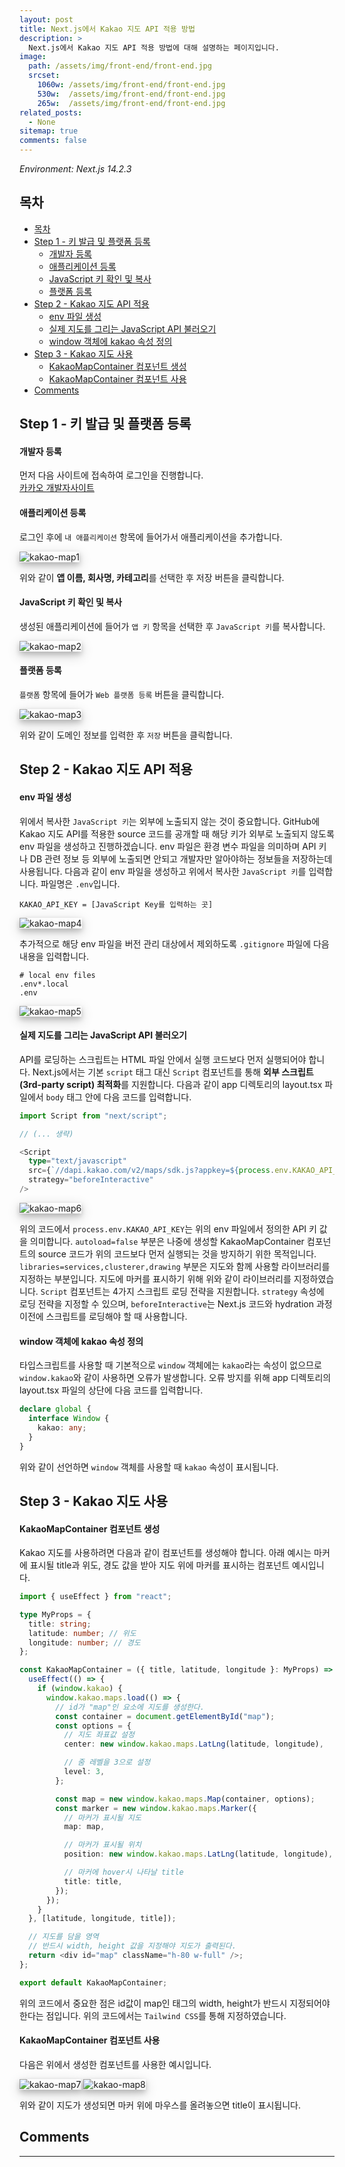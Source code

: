 ```yaml
---
layout: post
title: Next.js에서 Kakao 지도 API 적용 방법
description: >
  Next.js에서 Kakao 지도 API 적용 방법에 대해 설명하는 페이지입니다.
image: 
  path: /assets/img/front-end/front-end.jpg
  srcset:
    1060w: /assets/img/front-end/front-end.jpg
    530w:  /assets/img/front-end/front-end.jpg
    265w:  /assets/img/front-end/front-end.jpg
related_posts:
  - None
sitemap: true
comments: false
---
```

<i>Environment: Next.js 14.2.3</i>

## 목차
- [목차](#목차)
- [Step 1 - 키 발급 및 플랫폼 등록](#step-1---키-발급-및-플랫폼-등록)
    - [개발자 등록](#개발자-등록)
    - [애플리케이션 등록](#애플리케이션-등록)
    - [JavaScript 키 확인 및 복사](#javascript-키-확인-및-복사)
    - [플랫폼 등록](#플랫폼-등록)
- [Step 2 - Kakao 지도 API 적용](#step-2---kakao-지도-api-적용)
    - [env 파일 생성](#env-파일-생성)
    - [실제 지도를 그리는 JavaScript API 불러오기](#실제-지도를-그리는-javascript-api-불러오기)
    - [window 객체에 kakao 속성 정의](#window-객체에-kakao-속성-정의)
- [Step 3 - Kakao 지도 사용](#step-3---kakao-지도-사용)
    - [KakaoMapContainer 컴포넌트 생성](#kakaomapcontainer-컴포넌트-생성)
    - [KakaoMapContainer 컴포넌트 사용](#kakaomapcontainer-컴포넌트-사용)
- [Comments](#comments)

## Step 1 - 키 발급 및 플랫폼 등록

#### 개발자 등록
먼저 다음 사이트에 접속하여 로그인을 진행합니다.    
<a href="https://developers.kakao.com/" target="_blank">카카오 개발자사이트</a>

#### 애플리케이션 등록
로그인 후에 `내 애플리케이션` 항목에 들어가서 애플리케이션을 추가합니다.

<img src="/assets/img/front-end/kakao-map/kakao-map1.png" alt="kakao-map1" style="box-shadow: 0 4px 8px 0 rgba(0, 0, 0, 0.2), 0 6px 20px 0 rgba(0, 0, 0, 0.19);"/>

위와 같이 <b>앱 이름, 회사명, 카테고리</b>를 선택한 후 저장 버튼을 클릭합니다.

#### JavaScript 키 확인 및 복사
생성된 애플리케이션에 들어가 `앱 키` 항목을 선택한 후 `JavaScript 키`를 복사합니다.

<img src="/assets/img/front-end/kakao-map/kakao-map2.png" alt="kakao-map2" style="box-shadow: 0 4px 8px 0 rgba(0, 0, 0, 0.2), 0 6px 20px 0 rgba(0, 0, 0, 0.19);"/>    

#### 플랫폼 등록
`플랫폼` 항목에 들어가 `Web 플랫폼 등록` 버튼을 클릭합니다.

<img src="/assets/img/front-end/kakao-map/kakao-map3.png" alt="kakao-map3" style="box-shadow: 0 4px 8px 0 rgba(0, 0, 0, 0.2), 0 6px 20px 0 rgba(0, 0, 0, 0.19);"/>     

위와 같이 도메인 정보를 입력한 후 `저장` 버튼을 클릭합니다.


## Step 2 - Kakao 지도 API 적용

#### env 파일 생성
위에서 복사한 `JavaScript 키`는 외부에 노출되지 않는 것이 중요합니다. GitHub에 Kakao 지도 API를 적용한 source 코드를 공개할 때 해당 키가 외부로 노출되지 않도록 env 파일을 생성하고 진행하겠습니다. env 파일은 환경 변수 파일을 의미하며 API 키나 DB 관련 정보 등 외부에 노출되면 안되고 개발자만 알아야하는 정보들을 저장하는데 사용됩니다. 다음과 같이 env 파일을 생성하고 위에서 복사한 `JavaScript 키`를 입력합니다. 파일명은 `.env`입니다.     
```
KAKAO_API_KEY = [JavaScript Key를 입력하는 곳]
```

<img src="/assets/img/front-end/kakao-map/kakao-map4.png" alt="kakao-map4" style="box-shadow: 0 4px 8px 0 rgba(0, 0, 0, 0.2), 0 6px 20px 0 rgba(0, 0, 0, 0.19);"/>

추가적으로 해당 env 파일을 버전 관리 대상에서 제외하도록 `.gitignore` 파일에 다음 내용을 입력합니다.
```
# local env files
.env*.local
.env
```

<img src="/assets/img/front-end/kakao-map/kakao-map5.png" alt="kakao-map5" style="box-shadow: 0 4px 8px 0 rgba(0, 0, 0, 0.2), 0 6px 20px 0 rgba(0, 0, 0, 0.19);"/>     

#### 실제 지도를 그리는 JavaScript API 불러오기
API를 로딩하는 스크립트는 HTML 파일 안에서 실행 코드보다 먼저 실행되어야 합니다. Next.js에서는 기본 `script` 태그 대신 `Script` 컴포넌트를 통해 
<b>외부 스크립트(3rd-party script) 최적화</b>를 지원합니다. 다음과 같이 app 디렉토리의 layout.tsx 파일에서 `body` 태그 안에 다음 코드를 입력합니다. 

```ts
import Script from "next/script";

// (... 생략)

<Script
  type="text/javascript"
  src={`//dapi.kakao.com/v2/maps/sdk.js?appkey=${process.env.KAKAO_API_KEY}&autoload=false&libraries=services,clusterer,drawing`}
  strategy="beforeInteractive"
/>
```

<img src="/assets/img/front-end/kakao-map/kakao-map6.png" alt="kakao-map6" style="box-shadow: 0 4px 8px 0 rgba(0, 0, 0, 0.2), 0 6px 20px 0 rgba(0, 0, 0, 0.19);"/>       

위의 코드에서 `process.env.KAKAO_API_KEY`는 위의 env 파일에서 정의한 API 키 값을 의미합니다. `autoload=false` 부분은 나중에 생성할 KakaoMapContainer 컴포넌트의 source 코드가 위의 코드보다 먼저 실행되는 것을 방지하기 위한 목적입니다. `libraries=services,clusterer,drawing` 부분은 지도와 함께 사용할 라이브러리를 지정하는 부분입니다. 지도에 마커를 표시하기 위해 위와 같이 라이브러리를 지정하였습니다.
`Script` 컴포넌트는 4가지 스크립트 로딩 전략을 지원합니다. `strategy` 속성에 로딩 전략을 지정할 수 있으며, `beforeInteractive`는 Next.js 코드와 hydration 과정 이전에 스크립트를 로딩해야 할 때 사용합니다.

#### window 객체에 kakao 속성 정의
타입스크립트를 사용할 때 기본적으로 `window` 객체에는 `kakao`라는 속성이 없으므로 `window.kakao`와 같이 사용하면 오류가 발생합니다. 오류 방지를 위해 app 디렉토리의 layout.tsx 파일의 상단에 다음 코드를 입력합니다.
```ts
declare global {
  interface Window {
    kakao: any;
  }
}
```
위와 같이 선언하면 `window` 객체를 사용할 때 `kakao` 속성이 표시됩니다.


## Step 3 - Kakao 지도 사용

#### KakaoMapContainer 컴포넌트 생성
Kakao 지도를 사용하려면 다음과 같이 컴포넌트를 생성해야 합니다. 아래 예시는 마커에 표시될 title과 위도, 경도 값을 받아 지도 위에 마커를 표시하는 컴포넌트 예시입니다.
```ts
import { useEffect } from "react";

type MyProps = {
  title: string;
  latitude: number; // 위도
  longitude: number; // 경도
};

const KakaoMapContainer = ({ title, latitude, longitude }: MyProps) => {
  useEffect(() => {
    if (window.kakao) {
      window.kakao.maps.load(() => {
        // id가 "map"인 요소에 지도를 생성한다.
        const container = document.getElementById("map");
        const options = {
          // 지도 좌표값 설정
          center: new window.kakao.maps.LatLng(latitude, longitude),

          // 줌 레벨을 3으로 설정
          level: 3,
        };

        const map = new window.kakao.maps.Map(container, options);
        const marker = new window.kakao.maps.Marker({
          // 마커가 표시될 지도
          map: map,

          // 마커가 표시될 위치
          position: new window.kakao.maps.LatLng(latitude, longitude),

          // 마커에 hover시 나타날 title
          title: title,
        });
      });
    }
  }, [latitude, longitude, title]);

  // 지도를 담을 영역
  // 반드시 width, height 값을 지정해야 지도가 출력된다.
  return <div id="map" className="h-80 w-full" />;
};

export default KakaoMapContainer;
```
위의 코드에서 중요한 점은 id값이 map인 태그의 width, height가 반드시 지정되어야 한다는 점입니다. 위의 코드에서는 `Tailwind CSS`를 통해 지정하였습니다.

#### KakaoMapContainer 컴포넌트 사용
다음은 위에서 생성한 컴포넌트를 사용한 예시입니다.

<img src="/assets/img/front-end/kakao-map/kakao-map7.png" alt="kakao-map7" style="box-shadow: 0 4px 8px 0 rgba(0, 0, 0, 0.2), 0 6px 20px 0 rgba(0, 0, 0, 0.19);"/>    

<img src="/assets/img/front-end/kakao-map/kakao-map8.png" alt="kakao-map8" style="box-shadow: 0 4px 8px 0 rgba(0, 0, 0, 0.2), 0 6px 20px 0 rgba(0, 0, 0, 0.19);"/>    

위와 같이 지도가 생성되면 마커 위에 마우스를 올려놓으면 title이 표시됩니다.

## Comments
<hr />
<script
  src="https://utteranc.es/client.js"
  repo="HyunJinNo/HyunJinNo.github.io"
  issue-term="pathname"
  theme="github-light"
  crossorigin="anonymous"
  async
></script>